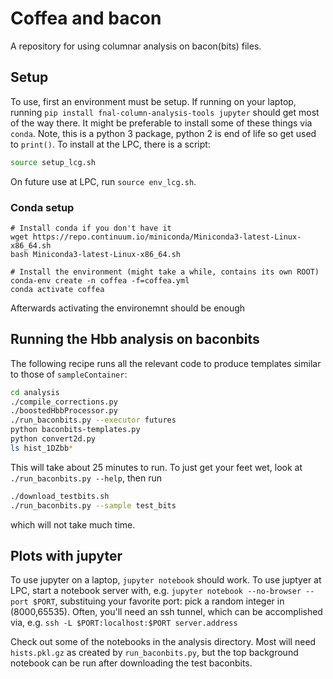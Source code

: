 # Coffea and bacon
A repository for using columnar analysis on bacon(bits) files.

## Setup
To use, first an environment must be setup.  If running on your laptop, running
`pip install fnal-column-analysis-tools jupyter` should get most of the way there.
It might be preferable to install some of these things via `conda`.  Note, this is
a python 3 package, python 2 is end of life so get used to `print()`.
To install at the LPC, there is a script:
```bash
source setup_lcg.sh
```
On future use at LPC, run `source env_lcg.sh`.

### Conda setup
```
# Install conda if you don't have it
wget https://repo.continuum.io/miniconda/Miniconda3-latest-Linux-x86_64.sh
bash Miniconda3-latest-Linux-x86_64.sh
```
``` 
# Install the environment (might take a while, contains its own ROOT)
conda-env create -n coffea -f=coffea.yml
conda activate coffea
```
Afterwards activating the environemnt should be enough

## Running the Hbb analysis on baconbits
The following recipe runs all the relevant code to produce templates similar to those of `sampleContainer`:
```bash
cd analysis
./compile_corrections.py
./boostedHbbProcessor.py
./run_baconbits.py --executor futures
python baconbits-templates.py
python convert2d.py
ls hist_1DZbb*
```
This will take about 25 minutes to run.  To just get your feet wet, look at `./run_baconbits.py --help`, then run
```bash
./download_testbits.sh
./run_baconbits.py --sample test_bits
```
which will not take much time.

## Plots with jupyter
To use jupyter on a laptop, `jupyter notebook` should work.
To use juptyer at LPC, start a notebook server with, e.g. `jupyter notebook --no-browser --port $PORT`,
substituing your favorite port: pick a random integer in (8000,65535).
Often, you'll need an ssh tunnel, which can be accomplished via, e.g. `ssh -L $PORT:localhost:$PORT server.address`

Check out some of the notebooks in the analysis directory.  Most will need `hists.pkl.gz` as created by `run_baconbits.py`,
but the top background notebook can be run after downloading the test baconbits.

